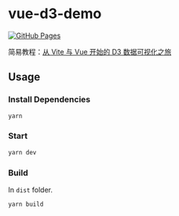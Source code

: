 # vue-d3-demo

[![GitHub Pages](https://github.com/CBD-Lab/vue-d3-demo/workflows/GitHub%20Pages/badge.svg)](https://cbd-lab.github.io/vue-d3-demo/)

简易教程：[从 Vite 与 Vue 开始的 D3 数据可视化之旅](https://www.yunyoujun.cn/posts/vue-d3-demo/)

## Usage

### Install Dependencies

```sh
yarn
```

### Start

```sh
yarn dev
```

### Build

In `dist` folder.

```sj
yarn build
```
